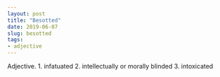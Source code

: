 ```yaml
---
layout: post
title: "Besotted"
date: 2019-06-07
slug: besotted
tags:
- adjective
---
```


Adjective. 1. infatuated 2. intellectually or morally blinded 3. intoxicated
